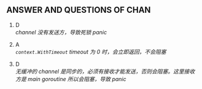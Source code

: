 ## ANSWER AND QUESTIONS OF CHAN

1. D  
*channel 没有发送方，导致死锁 panic*

2. A  
*`context.WithTimeout` timeout 为 0 时，会立即返回，不会阻塞*

3. D  
*无缓冲的 channel 是同步的，必须有接收才能发送，否则会阻塞。这里接收方是 main goroutine 所以会阻塞，导致 panic*

